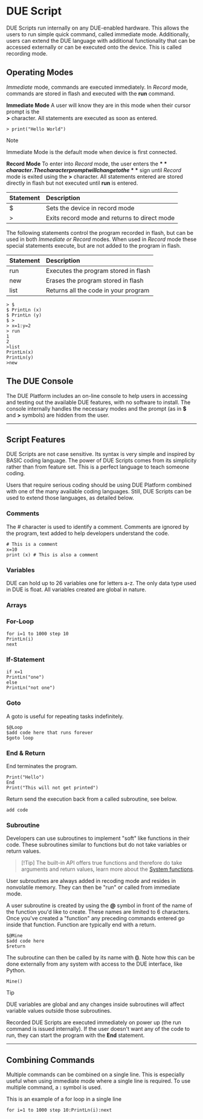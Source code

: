# DUE Script

DUE Scripts run internally on any DUE-enabled hardware. This allows the users to run simple quick command, called immediate mode. Additionally, users can extend the DUE language with additional functionality that can be accessed externally or can be executed onto the device. This is called recording mode.

## Operating Modes

*Immediate* mode, commands are executed immediately. In *Record* mode, commands are stored in flash and executed with the **run** command. 

**Immediate Mode**
A user will know they are in this mode when their cursor prompt is the  
**_>_** character. All statements are executed as soon as entered.

```basic 
> print("Hello World")
```

> [!NOTE]
> Immediate Mode is the default mode when device is first connected.

**Record Mode**
To enter into *Record* mode, the user enters the **$** character.
The character prompt will change to the **$** sign until *Record* mode is exited using the **>** character. All statements entered are stored directly in flash but not executed until **run** is entered. 

|Statement              |Description                                                            |
|:----------------------|:----------------------------------------------------------------------|
|$                      |Sets the device in record mode                                      |
|>                      |Exits record mode and returns to direct mode                                    |

The following statements control the program recorded in flash, but can be used in both *Immediate or Record* modes. When used in *Record* mode these special statements execute, but are not added to the program in flash. 

|Statement              |Description                                                            |
|:----------------------|:----------------------------------------------------------------------|
|run                    |Executes the program stored in flash                                     |
|new                    |Erases the program stored in flash                                    |
|list                   |Returns all the code in your program                                     |


```basic 
> $
$ PrintLn (x)
$ PrintLn (y)
$ >
> x=1:y=2
> run
1
2
>list
PrintLn(x)
PrintLn(y)
>new
```
## The DUE Console
The DUE Platform includes an on-line console to help users in accessing and testing out the available DUE features, with no software to install. The console internally handles the necessary modes and the prompt (as in **$** and **>** symbols) are hidden from the user. 

---
## Script Features
DUE Scripts are not case sensitive. Its syntax is very simple and inspired by BASIC coding language. The power of DUE Scripts comes from its simplicity rather than from feature set. This is a perfect language to teach someone coding.

Users that require serious coding should be using DUE Platform combined with one of the many available coding languages. Still, DUE Scripts can be used to extend those languages, as detailed below.

### Comments
The # character is used to identify a comment. Comments are ignored by the program, text added to help developers understand the code.

```basic
# This is a comment
x=10
print (x) # This is also a comment 
```


### Variables
DUE can hold up to 26 variables one for letters a-z. The only data type used in DUE is float. All variables created are global in nature. 

### Arrays

### For-Loop
```basic 
for i=1 to 1000 step 10
PrintLn(i)
next
```

### If-Statement

```basic 
if x=1
PrintLn("one")
else 
PrintLn("not one")
```
### Goto
A goto is useful for repeating tasks indefinitely. 

```basic
$@Loop
$add code here that runs forever
$goto loop 
```
### End & Return
End terminates the program.

```basic
Print("Hello")
End
Print("This will not get printed")
```

Return send the execution back from a called subroutine, see below.

```basic
add code
```

### Subroutine

Developers can use subroutines to implement "soft" like functions in their code. These subroutines similar to functions but do not take variables or return values. 

> [!Tip] The built-in API offers true functions and therefore do take arguments and return values, learn more about the [System functions](../corlib/systemfunctions.md). 

User subroutines are always added in recoding mode and resides in nonvolatile memory. They can then be "run" or called from immediate mode.

A user subroutine is created by using the **@** symbol in front of the name of the function you'd like to create. These names are limited to 6 characters. Once you've created a "function" any preceding commands entered go inside that function. Function are typically end with a return. 

```basic
$@Mine
$add code here
$return
```

The subroutine can then be called by its name with **()**. Note how this can be done externally from any system with access to the DUE interface, like Python.

```basic
Mine()
```


> [!TIP]
> DUE variables are global and any changes inside subroutines will affect variable values outside those subroutines.

Recorded DUE Scripts are executed immediately on power up (the run command is issued internally). If the user doesn't want any of the code to run, they can start the program with the **End** statement.

---

## Combining Commands
Multiple commands can be combined on a single line. This is especially useful when using immediate mode where a single line is required. To use multiple command, a **:** symbol is used.

This is an example of a for loop in a single line

```basic 
for i=1 to 1000 step 10:PrintLn(i):next
```
